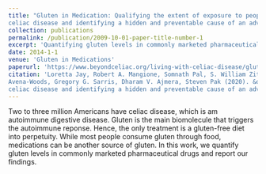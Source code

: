 ```yaml
---
title: "Gluten in Medication: Qualifying the extent of exposure to people with
celiac disease and identifying a hidden and preventable cause of an adverse drug event"
collection: publications
permalink: /publication/2009-10-01-paper-title-number-1
excerpt: 'Quantifying gluten levels in commonly marketed pharmaceutical drugs'
date: 2014-1-1
venue: 'Gluten in Medications'
paperurl: 'https://www.beyondceliac.org/living-with-celiac-disease/gluten-in-medication/gluten-in-medications-research-report/'
citation: 'Loretta Jay, Robert A. Mangione, Somnath Pal, S. William Zito, Carmela
Avena‐Woods, Gregory G. Sarris, Dharam V. Ajmera, Steven Pak (2020). &quot;Gluten in Medication: Qualifying the extent of exposure to people with
celiac disease and identifying a hidden and preventable cause of an adverse drug event.&quot; <i>Gluten in Medications</i>.'
---
```


Two to three million Americans have celiac disease, which is am autoimmune digestive disease. Gluten is
the main biomolecule that triggers the autoimmune reponse. Hence, the only treatment is a gluten-free diet
into perpetuity. While most people consume gluten through food, medications can be another source of gluten.
In this work, we quantify gluten levels in commonly marketed pharmaceutical drugs and report our findings.
